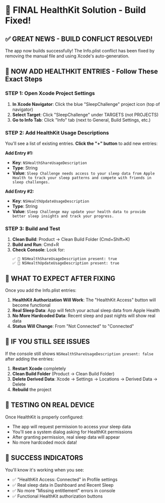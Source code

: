 # 🎯 FINAL HealthKit Solution - Build Fixed!

## ✅ **GREAT NEWS - BUILD CONFLICT RESOLVED!**

The app now builds successfully! The Info.plist conflict has been fixed by removing the manual file and using Xcode's auto-generation.

## 🔧 **NOW ADD HEALTHKIT ENTRIES - Follow These Exact Steps**

### **STEP 1: Open Xcode Project Settings**

1. **In Xcode Navigator**: Click the blue "SleepChallenge" project icon (top of navigator)
2. **Select Target**: Click "SleepChallenge" under TARGETS (not PROJECTS)
3. **Go to Info Tab**: Click "Info" tab (next to General, Build Settings, etc.)

### **STEP 2: Add HealthKit Usage Descriptions**

You'll see a list of existing entries. **Click the "+" button** to add new entries:

**Add Entry #1:**
- **Key**: `NSHealthShareUsageDescription`
- **Type**: String
- **Value**: `Sleep Challenge needs access to your sleep data from Apple Health to track your sleep patterns and compete with friends in sleep challenges.`

**Add Entry #2:**
- **Key**: `NSHealthUpdateUsageDescription` 
- **Type**: String
- **Value**: `Sleep Challenge may update your health data to provide better sleep insights and track your progress.`

### **STEP 3: Build and Test**

1. **Clean Build**: Product → Clean Build Folder (Cmd+Shift+K)
2. **Build and Run**: Cmd+R
3. **Check Console**: Look for:
   ```
   ✅ 🏥 NSHealthShareUsageDescription present: true
   ✅ 🏥 NSHealthUpdateUsageDescription present: true
   ```

## 🎯 **WHAT TO EXPECT AFTER FIXING**

Once you add the Info.plist entries:

1. **HealthKit Authorization Will Work**: The "HealthKit Access" button will become functional
2. **Real Sleep Data**: App will fetch your actual sleep data from Apple Health
3. **No More Hardcoded Data**: Recent sleep and past nights will show real data
4. **Status Will Change**: From "Not Connected" to "Connected"

## 🚨 **IF YOU STILL SEE ISSUES**

If the console still shows `NSHealthShareUsageDescription present: false` after adding the entries:

1. **Restart Xcode** completely
2. **Clean Build Folder** (Product → Clean Build Folder)
3. **Delete Derived Data**: Xcode → Settings → Locations → Derived Data → Delete
4. **Rebuild** the project

## 📱 **TESTING ON REAL DEVICE**

Once HealthKit is properly configured:
- The app will request permission to access your sleep data
- You'll see a system dialog asking for HealthKit permissions
- After granting permission, real sleep data will appear
- No more hardcoded mock data!

## 🎉 **SUCCESS INDICATORS**

You'll know it's working when you see:
- ✅ "HealthKit Access: Connected" in Profile settings
- ✅ Real sleep data in Dashboard and Recent Sleep
- ✅ No more "Missing entitlement" errors in console
- ✅ Functional HealthKit authorization buttons 